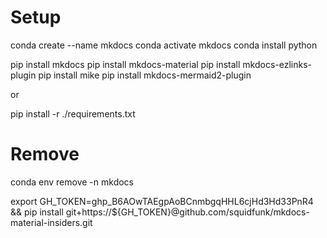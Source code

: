# Setup
conda create --name mkdocs
conda activate mkdocs
conda install python

pip install mkdocs
pip install mkdocs-material
pip install mkdocs-ezlinks-plugin
pip install mike
pip install mkdocs-mermaid2-plugin

or 

pip install -r ./requirements.txt

# Remove 
conda env remove -n mkdocs



export GH_TOKEN=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 && pip install git+https://${GH_TOKEN}@github.com/squidfunk/mkdocs-material-insiders.git
